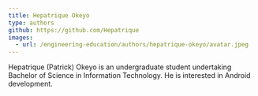 ```yaml
---
title: Hepatrique Okeyo
type: authors
github: https://github.com/Hepatrique
images:
  - url: /engineering-education/authors/hepatrique-okeyo/avatar.jpeg 
---
```

Hepatrique (Patrick) Okeyo is an undergraduate student undertaking Bachelor of Science in Information Technology. He is interested in Android development.
